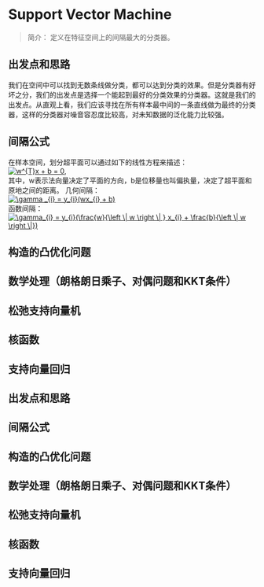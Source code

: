 # Support Vector Machine
>简介：
>定义在特征空间上的间隔最大的分类器。
## 出发点和思路
我们在空间中可以找到无数条线做分类，都可以达到分类的效果。但是分类器有好坏之分，我们的出发点是选择一个能起到最好的分类效果的分类器。这就是我们的出发点。从直观上看，我们应该寻找在所有样本最中间的一条直线做为最终的分类器，这样的分类器对噪音容忍度比较高，对未知数据的泛化能力比较强。  
## 间隔公式
在样本空间，划分超平面可以通过如下的线性方程来描述：  
<a href="https://www.codecogs.com/eqnedit.php?latex=w^{T}x&space;&plus;&space;b&space;=&space;0" target="_blank"><img src="https://latex.codecogs.com/gif.latex?w^{T}x&space;&plus;&space;b&space;=&space;0" title="w^{T}x + b = 0" /></a>,  
其中，w表示法向量决定了平面的方向，b是位移量也叫偏执量，决定了超平面和原地之间的距离。
几何间隔：  
<a href="https://www.codecogs.com/eqnedit.php?latex=\gamma&space;_{i}&space;=&space;y_{i}(wx_{i}&space;&plus;&space;b)" target="_blank"><img src="https://latex.codecogs.com/gif.latex?\gamma&space;_{i}&space;=&space;y_{i}(wx_{i}&space;&plus;&space;b)" title="\gamma _{i} = y_{i}(wx_{i} + b)" /></a>  
函数间隔：  
<a href="https://www.codecogs.com/eqnedit.php?latex=\gamma_{i}&space;=&space;y_{i}(\frac{w}{\left&space;\|&space;w&space;\right&space;\|&space;}&space;x_{i}&space;&plus;&space;\frac{b}{\left&space;\|&space;w&space;\right&space;\|})" target="_blank"><img src="https://latex.codecogs.com/gif.latex?\gamma_{i}&space;=&space;y_{i}(\frac{w}{\left&space;\|&space;w&space;\right&space;\|&space;}&space;x_{i}&space;&plus;&space;\frac{b}{\left&space;\|&space;w&space;\right&space;\|})" title="\gamma_{i} = y_{i}(\frac{w}{\left \| w \right \| } x_{i} + \frac{b}{\left \| w \right \|})" /></a>  
## 构造的凸优化问题

## 数学处理（朗格朗日乘子、对偶问题和KKT条件）

## 松弛支持向量机

## 核函数

## 支持向量回归

## 




## 出发点和思路

## 间隔公式

## 构造的凸优化问题

## 数学处理（朗格朗日乘子、对偶问题和KKT条件）

## 松弛支持向量机

## 核函数

## 支持向量回归

## 



